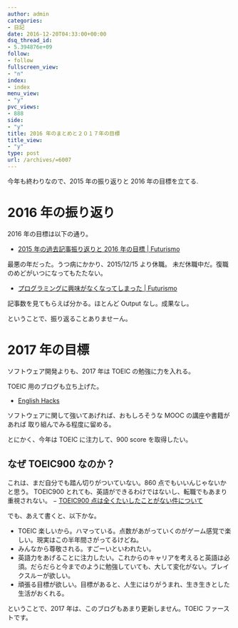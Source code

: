 ```yaml
---
author: admin
categories:
- 日記
date: 2016-12-20T04:33:00+00:00
dsq_thread_id:
- 5.394876e+09
follow:
- follow
fullscreen_view:
- "n"
index:
- index
menu_view:
- "y"
pvc_views:
- 888
side:
- "y"
title: 2016 年のまとめと２０１７年の目標
title_view:
- "y"
type: post
url: /archives/=6007
---
```


今年も終わりなので、2015 年の振り返りと 2016 年の目標を立てる.

2016 年の振り返り
=================

2016 年の目標は以下の通り。

-   [2015 年の過去記事振り返りと 2016 年の目標 |
    Futurismo](https://futurismo.biz/archives/5558)

最悪の年だった。うつ病にかかり、2015/12/15 より休職。
未だ休職中だ。復職のめどがいつになってもたたない。

-   [プログラミングに興味がなくなってしまった |
    Futurismo](https://futurismo.biz/archives/5439)

記事数を見てもらえば分かる。ほとんど Output なし。成果なし。

ということで、振り返ることありませーん。

2017 年の目標
=============

ソフトウェア開発よりも、2017 年は TOEIC の勉強に力を入れる。

TOEIC 用のブログも立ち上げた。

-   [English Hacks](https://hmi-me.ciao.jp/toeic/)

ソフトウェアに関して強いてあげれば、おもしろそうな MOOC
の講座や書籍があれば 取り組んでみる程度に留める。

とにかく、今年は TOEIC に注力して、900 score を取得したい。

なぜ TOEIC900 なのか？
----------------------

これは、まだ自分でも踏ん切りがついていない。860
点でもいいんじゃないかと思う。 TOEIC900
とれても、英語ができるわけではないし、転職でもあまり重視されない。 −
[TOEIC900
点は全くたいしたことがない件について](https://ph-english.com/toeic-r/question-toeic/about-toeic900/)

でも、あえて書くと、以下かな。

-   TOEIC
    楽しいから。ハマっている。点数があがっていくのがゲーム感覚で楽しい。現実はこの半年間さがってるけどね。
-   みんなから尊敬される。すごーいといわれたい。
-   英語力をあげることに注力したい。これからのキャリアを考えると英語は必須。だらだらと今までのように勉強していても、大して変化がない。ブレイクスルーが欲しい。
-   頑張る目標が欲しい。目標があると、人生にはりがうまれ、生き生きとした生活がおくれる。

ということで、2017 年は、このブログもあまり更新しません。TOEIC
ファーストです。

